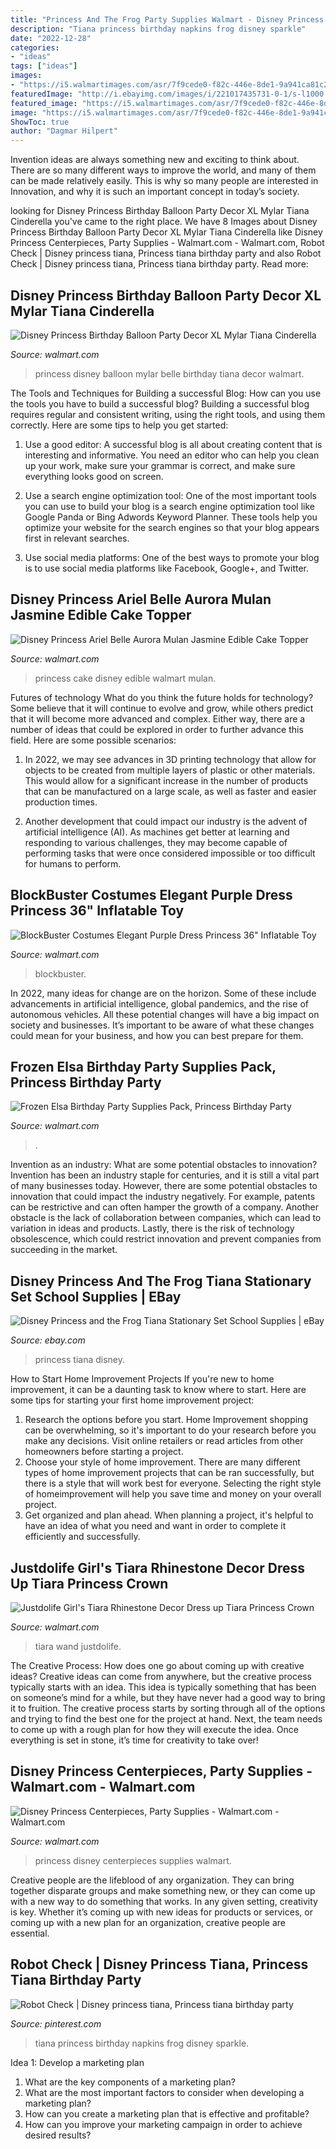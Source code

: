 ```yaml
---
title: "Princess And The Frog Party Supplies Walmart - Disney Princess Ariel Belle Aurora Mulan Jasmine Edible Cake Topper"
description: "Tiana princess birthday napkins frog disney sparkle"
date: "2022-12-28"
categories:
- "ideas"
tags: ["ideas"]
images:
- "https://i5.walmartimages.com/asr/7f9cede0-f82c-446e-8de1-9a941ca81c2a_1.95f55962a38f8eda5cb7dee5aa6d173e.jpeg"
featuredImage: "http://i.ebayimg.com/images/i/221017435731-0-1/s-l1000.jpg"
featured_image: "https://i5.walmartimages.com/asr/7f9cede0-f82c-446e-8de1-9a941ca81c2a_1.95f55962a38f8eda5cb7dee5aa6d173e.jpeg"
image: "https://i5.walmartimages.com/asr/7f9cede0-f82c-446e-8de1-9a941ca81c2a_1.95f55962a38f8eda5cb7dee5aa6d173e.jpeg"
ShowToc: true
author: "Dagmar Hilpert"
---
```



Invention ideas are always something new and exciting to think about. There are so many different ways to improve the world, and many of them can be made relatively easily. This is why so many people are interested in Innovation, and why it is such an important concept in today’s society.

	

		
looking for Disney Princess Birthday Balloon Party Decor XL Mylar Tiana Cinderella you've came to the right place. We have 8 Images about Disney Princess Birthday Balloon Party Decor XL Mylar Tiana Cinderella like Disney Princess Centerpieces, Party Supplies - Walmart.com - Walmart.com, Robot Check | Disney princess tiana, Princess tiana birthday party and also Robot Check | Disney princess tiana, Princess tiana birthday party. Read more:
		
    
## Disney Princess Birthday Balloon Party Decor XL Mylar Tiana Cinderella

<img loading=lazy src="https://i5.walmartimages.com/asr/3cbb0ef3-8503-4b27-9fbb-17fd47f251f4_1.3d3f733120587d5c705eaf22a47f2ce9.jpeg" onerror="this.onerror=null;this.src='https://tse4.mm.bing.net/th?id=OIP.ycAA0TjLTUG-1W8eZlUf8wHaFo&amp;pid=15.1';" alt="Disney Princess Birthday Balloon Party Decor XL Mylar Tiana Cinderella">

_Source: walmart.com_

>princess disney balloon mylar belle birthday tiana decor walmart. 

	

The Tools and Techniques for Building a successful Blog: How can you use the tools you have to build a successful blog?
Building a successful blog requires regular and consistent writing, using the right tools, and using them correctly. Here are some tips to help you get started:
1. Use a good editor: A successful blog is all about creating content that is interesting and informative. You need an editor who can help you clean up your work, make sure your grammar is correct, and make sure everything looks good on screen.

2. Use a search engine optimization tool: One of the most important tools you can use to build your blog is a search engine optimization tool like Google Panda or Bing Adwords Keyword Planner. These tools help you optimize your website for the search engines so that your blog appears first in relevant searches.

3. Use social media platforms: One of the best ways to promote your blog is to use social media platforms like Facebook, Google+, and Twitter.

    
## Disney Princess Ariel Belle Aurora Mulan Jasmine Edible Cake Topper

<img loading=lazy src="https://i5.walmartimages.com/asr/1a1ca0b5-b8b8-42f7-82cb-5c2661a13e56_1.cf2bfb41410265ebfc87ff87707be46a.jpeg" onerror="this.onerror=null;this.src='https://tse1.mm.bing.net/th?id=OIP.cIN1BdE6dVyR0Z2ZDU_TLQHaHa&amp;pid=15.1';" alt="Disney Princess Ariel Belle Aurora Mulan Jasmine Edible Cake Topper">

_Source: walmart.com_

>princess cake disney edible walmart mulan. 

	

Futures of technology
What do you think the future holds for technology? Some believe that it will continue to evolve and grow, while others predict that it will become more advanced and complex. Either way, there are a number of ideas that could be explored in order to further advance this field. Here are some possible scenarios:
1) In 2022, we may see advances in 3D printing technology that allow for objects to be created from multiple layers of plastic or other materials. This would allow for a significant increase in the number of products that can be manufactured on a large scale, as well as faster and easier production times.

2) Another development that could impact our industry is the advent of artificial intelligence (AI). As machines get better at learning and responding to various challenges, they may become capable of performing tasks that were once considered impossible or too difficult for humans to perform.

    
## BlockBuster Costumes Elegant Purple Dress Princess 36&quot; Inflatable Toy

<img loading=lazy src="https://i5.walmartimages.com/asr/7f9cede0-f82c-446e-8de1-9a941ca81c2a_1.95f55962a38f8eda5cb7dee5aa6d173e.jpeg" onerror="this.onerror=null;this.src='https://tse3.mm.bing.net/th?id=OIP.s8JtmcF6-nI0VUtw-wiRcwHaJ4&amp;pid=15.1';" alt="BlockBuster Costumes Elegant Purple Dress Princess 36&quot; Inflatable Toy">

_Source: walmart.com_

>blockbuster. 

	

In 2022, many ideas for change are on the horizon. Some of these include advancements in artificial intelligence, global pandemics, and the rise of autonomous vehicles. All these potential changes will have a big impact on society and businesses. It’s important to be aware of what these changes could mean for your business, and how you can best prepare for them.

    
## Frozen Elsa Birthday Party Supplies Pack, Princess Birthday Party

<img loading=lazy src="https://i5.walmartimages.com/asr/10a2eb7f-ccbc-483a-aa8e-976a618fe4c4.50a852deaf4b38c2484521762d435019.jpeg" onerror="this.onerror=null;this.src='https://tse3.mm.bing.net/th?id=OIP.xkybiSjZSIHw4AUvkYZnzwHaHa&amp;pid=15.1';" alt="Frozen Elsa Birthday Party Supplies Pack, Princess Birthday Party">

_Source: walmart.com_

>. 

	

Invention as an industry: What are some potential obstacles to innovation?
Invention has been an industry staple for centuries, and it is still a vital part of many businesses today. However, there are some potential obstacles to innovation that could impact the industry negatively. For example, patents can be restrictive and can often hamper the growth of a company. Another obstacle is the lack of collaboration between companies, which can lead to variation in ideas and products. Lastly, there is the risk of technology obsolescence, which could restrict innovation and prevent companies from succeeding in the market.

    
## Disney Princess And The Frog Tiana Stationary Set School Supplies | EBay

<img loading=lazy src="http://i.ebayimg.com/images/i/221017435731-0-1/s-l1000.jpg" onerror="this.onerror=null;this.src='https://tse2.mm.bing.net/th?id=OIP.KJVfEVCjzHj4IQ6QtHAEPwHaJx&amp;pid=15.1';" alt="Disney Princess and the Frog Tiana Stationary Set School Supplies | eBay">

_Source: ebay.com_

>princess tiana disney. 

	

How to Start Home Improvement Projects
If you're new to home improvement, it can be a daunting task to know where to start. Here are some tips for starting your first home improvement project: 
1. Research the options before you start. Home Improvement shopping can be overwhelming, so it's important to do your research before you make any decisions. Visit online retailers or read articles from other homeowners before starting a project. 
2. Choose your style of home improvement. There are many different types of home improvement projects that can be ran successfully, but there is a style that will work best for everyone. Selecting the right style of homeimprovement will help you save time and money on your overall project. 
3. Get organized and plan ahead. When planning a project, it's helpful to have an idea of what you need and want in order to complete it efficiently and successfully.

    
## Justdolife Girl&#039;s Tiara Rhinestone Decor Dress Up Tiara Princess Crown

<img loading=lazy src="https://i5.walmartimages.com/asr/a5f56303-a8f8-4cf6-aad1-63f137287566_1.4d6f26c655547536cba015c1cbcc064a.jpeg" onerror="this.onerror=null;this.src='https://tse3.mm.bing.net/th?id=OIP.kjwf5LEivGlhbw63kAm_HAHaHa&amp;pid=15.1';" alt="Justdolife Girl&#039;s Tiara Rhinestone Decor Dress up Tiara Princess Crown">

_Source: walmart.com_

>tiara wand justdolife. 

	

The Creative Process: How does one go about coming up with creative ideas?
Creative ideas can come from anywhere, but the creative process typically starts with an idea. This idea is typically something that has been on someone’s mind for a while, but they have never had a good way to bring it to fruition. The creative process starts by sorting through all of the options and trying to find the best one for the project at hand. Next, the team needs to come up with a rough plan for how they will execute the idea. Once everything is set in stone, it’s time for creativity to take over!

    
## Disney Princess Centerpieces, Party Supplies - Walmart.com - Walmart.com

<img loading=lazy src="https://i5.walmartimages.com/asr/896f0eda-1e07-45fc-818f-53ed8e23e38c_1.547edb99f358038acd6d93347108d8be.jpeg" onerror="this.onerror=null;this.src='https://tse3.mm.bing.net/th?id=OIP.oBSSkW_LOrY9YtP8NDQL6wHaHa&amp;pid=15.1';" alt="Disney Princess Centerpieces, Party Supplies - Walmart.com - Walmart.com">

_Source: walmart.com_

>princess disney centerpieces supplies walmart. 

	

Creative people are the lifeblood of any organization. They can bring together disparate groups and make something new, or they can come up with a new way to do something that works. In any given setting, creativity is key. Whether it’s coming up with new ideas for products or services, or coming up with a new plan for an organization, creative people are essential.

    
## Robot Check | Disney Princess Tiana, Princess Tiana Birthday Party

<img loading=lazy src="https://i.pinimg.com/736x/1e/fa/a6/1efaa6566b9a22488a1fadb7b2129c8b--princess-tiana-princess-party.jpg" onerror="this.onerror=null;this.src='https://tse3.mm.bing.net/th?id=OIP.2_lCa4AmanorofLGe0iGDgHaHa&amp;pid=15.1';" alt="Robot Check | Disney princess tiana, Princess tiana birthday party">

_Source: pinterest.com_

>tiana princess birthday napkins frog disney sparkle. 

	

Idea 1: Develop a marketing plan
1. What are the key components of a marketing plan? 
2. What are the most important factors to consider when developing a marketing plan? 
3. How can you create a marketing plan that is effective and profitable? 
4. How can you improve your marketing campaign in order to achieve desired results?

